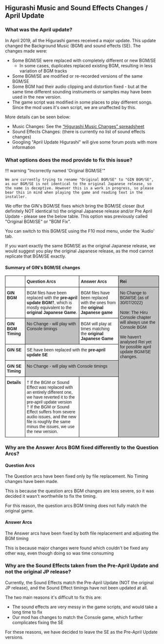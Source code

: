 
## Higurashi Music and Sound Effects Changes / April Update

### What was the April update?

In April 2019, all the Higurashi games received a major update. This update changed the Background Music (BGM) and sound effects (SE). The changes made were:

- Some BGM/SE were replaced with completely different or new BGM/SE
  - In some cases, duplicates replaced existing BGM, resulting in less variation of BGM tracks
- Some BGM/SE are modified or re-recorded versions of the same BGM/SE
- Some BGM had their audio clipping and distortion fixed - but at the same time different sounding instruments or samples may have been used in the new version.
- The game script was modified in some places to play different songs. Since the mod uses it's own script, we are unaffected by this.

More details can be seen below:

- Music Changes: See the [“Higurashi Music Changes” spreadsheet](https://docs.google.com/spreadsheets/d/1c4Ou9ssNuTAsxJozD0nnc-fzfaIwAdk30F2JhhQGmw4/edit?usp=sharing)
- Sound Effects Changes: (there is currently no list of sound effects changes)
- Googling "April Update Higurashi" will give some forum posts with more information

### What options does the mod provide to fix this issue?

!!! warning "Incorrectly named 'Original BGM/SE'"

    We are currently trying to rename "Original BGM/SE" to "GIN BGM/SE", as our BGM/SE is not identical to the original Japanese release, so the name is deceptive. However this is a work in progress, so please bear this in mind when playing the game and reading text in the installer.

We offer the GIN's BGM/SE fixes which bring the BGM/SE closer (but definitely NOT identical to) the original Japanese release and/or Pre April Update - please see the below table. This option was previously called "Original BGM/SE" or "BGM Fix".

You can switch to this BGM/SE using the F10 mod menu, under the 'Audio' tab.

If you want exactly the same BGM/SE as the original Japanese release, we would suggest you play the original Japanese release, as the mod cannot replicate that BGM/SE exactly.

#### Summary of GIN's BGM/SE changes

<style type="text/css">
.tg  {border-collapse:collapse;border-spacing:0;}
.tg td{border-color:black;border-style:solid;border-width:1px;font-family:Arial, sans-serif;font-size:14px;
  overflow:hidden;padding:10px 5px;word-break:normal;}
.tg th{border-color:black;border-style:solid;border-width:1px;font-family:Arial, sans-serif;font-size:14px;
  font-weight: bold;overflow:hidden;padding:10px 5px;word-break:normal;}
.tg .tg-0lax{text-align:left;vertical-align:top}
.tg .tg-bold{text-align:left;vertical-align:top;font-weight: bold}
.tg .tg-y6fn{background-color:#c0c0c0;text-align:left;vertical-align:top}
</style>
<table class="tg">
<thead>
  <tr>
    <th class="tg-0lax"></th>
    <th class="tg-0lax">Question Arcs</th>
    <th class="tg-0lax">Answer Arcs</th>
    <th class="tg-y6fn">Rei</th>
  </tr>
</thead>
<tbody>
  <tr>
    <td class="tg-bold">GIN BGM</td>
    <td class="tg-0lax">BGM files have been replaced with the <strong>pre-april update BGM†</strong>, which is mostly equivalent to the <strong>original Japanese Game</strong>.</td>
    <td class="tg-0lax">BGM files have been replaced with the ones from the <strong>original Japanese game</strong></td>
    <td class="tg-y6fn" rowspan="5">No Change to BGM/SE (as of 30/07/2022)<br><br>
      Note: The Hiru Console chapter will always use the Console BGM<br><br>
      We haven't analysed Rei yet for possible april update BGM/SE changes.
    </td>
  </tr>
  <tr>
    <td class="tg-bold">GIN BGM Timing<br></td>
    <td class="tg-y6fn">No Change - will play with Console timings</td>
    <td class="tg-0lax">BGM will play at times matching the <strong>original Japanese Game<strong></td>
  </tr>
  <tr>
    <td class="tg-bold">GIN SE</td>
    <td class="tg-0lax" colspan="2">SE have been replaced with the <strong>pre-april update SE</strong></td>
  </tr>
  <tr>
    <td class="tg-bold">GIN SE Timing</td>
    <td class="tg-y6fn" colspan="2">No Change - will play with Console timings</td>
  </tr>
  <tr>
    <td class="tg-bold">Details</td>
    <td class="tg-0lax">† If the BGM or Sound Effect was replaced with an entirely different one, we have reverted it to the pre-april update version<br>
      † If the BGM or Sound Effect suffers from severe audio issues, and the new file is roughly the same minus the issues, we use the new version.</td>
    <td class="tg-0lax"></td>
  </tr>
</tbody>
</table>

### Why are the Answer Arcs BGM fixed differently to the Question Arcs?

#### Question Arcs

The Question arcs have been fixed only by file replacement. No Timing changes have been made.

This is because the question arcs BGM changes are less severe, so it was decided it wasn't worthwhile to fix the timing.

For this reason, the question arcs BGM timing does not fully match the original game.

#### Answer Arcs

The Answer arcs have been fixed by both file replacement and adjusting the BGM timing

This is because major changes were found which couldn't be fixed any other way, even though doing so was time consuming 

### Why are the Sound Effects taken from the Pre-April Update and not the original JP release?

Currently, the Sound Effects match the Pre-April Update (NOT the original JP release), and the Sound Effect timings have not been updated at all.

The two main reasons it's difficult to fix this are:

- The sound effects are very messy in the game scripts, and would take a long time to fix
- Our mod has changes to match the Console game, which further complicates fixing the SE

For these reasons, we have decided to leave the SE as the Pre-April Update versions.
